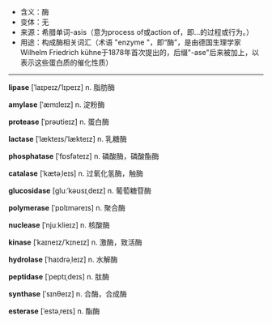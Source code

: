 - <span class="definition">含义：酶</span>
- <span class="definition">变体：无</span>
- <span class="definition">来源：希腊单词-asis（意为process of或action of，即…的过程或行为。）</span>
- <span class="definition">用途：构成酶相关词汇（术语 "enzyme "，即“酶”，是由德国生理学家Wilhelm Friedrich kühne于1878年首次提出的，后缀"-ase"后来被加上，以表示这些蛋白质的催化性质）</span>


---


<span class="vocabulary">**lipase**</span> [ˈlaɪpeɪz/ˈlɪpeɪz] n. 脂肪酶

<span class="vocabulary">**amylase**</span> [ˈæmɪleɪz] n. 淀粉酶

<span class="vocabulary">**protease**</span> [ˈprəʊtieɪz] n. 蛋白酶

<span class="vocabulary">**lactase**</span> [ˈlækteɪs/ˈlækteɪz] n. 乳糖酶

<span class="vocabulary">**phosphatase**</span> [ˈfɒsfəteɪz] n. 磷酸酶，磷酸酯酶

<span class="vocabulary">**catalase**</span> [ˈkætəˌleɪs] n. 过氧化氢酶，触酶

<span class="vocabulary">**glucosidase**</span> [ɡluːˈkəʊsɪˌdeɪz] n. 葡萄糖苷酶

<span class="vocabulary">**polymerase**</span> [ˈpɒlɪməreɪs] n. 聚合酶

<span class="vocabulary">**nuclease**</span> [ˈnjuːklieɪz] n. 核酸酶

<span class="vocabulary">**kinase**</span> [ˈkaɪneɪz/ˈkɪneɪz] n. 激酶，致活酶

<span class="vocabulary">**hydrolase**</span> [ˈhaɪdrəˌleɪz] n. 水解酶

<span class="vocabulary">**peptidase**</span> [ˈpeptɪˌdeɪs] n. 肽酶

<span class="vocabulary">**synthase**</span> [ˈsɪnθeɪz] n. 合酶，合成酶

<span class="vocabulary">**esterase**</span> [ˈestəˌreɪs] n. 酯酶

